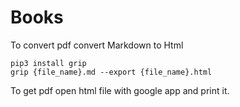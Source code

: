 # Books
To convert pdf convert Markdown to Html
```shell
pip3 install grip
grip {file_name}.md --export {file_name}.html
```
To get pdf open html file with google app and print it.
